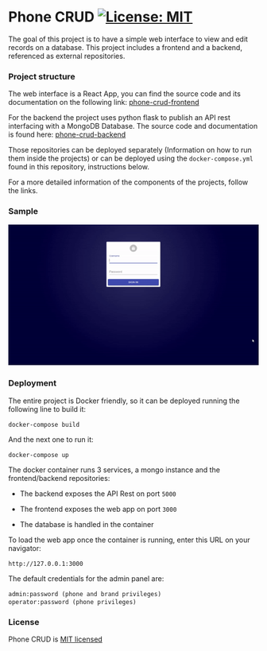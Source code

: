 # Phone CRUD [![License: MIT](https://img.shields.io/badge/License-MIT-yellow.svg)](https://opensource.org/licenses/MIT)

The goal of this project is to have a simple web interface to view and edit records on a database. This project includes a frontend and a backend, referenced as external repositories. 

### Project structure

The web interface is a React App, you can find the source code and its documentation on the following link:
[phone-crud-frontend](https://github.com/balb0x/phone-crud-frontend)

For the backend the project uses python flask to publish an API rest interfacing with a MongoDB Database. The source code and documentation is found here:
[phone-crud-backend](https://github.com/balb0x/phone-crud-backend)

Those repositories can be deployed separately (Information on how to run them inside the projects) or can be deployed using the `docker-compose.yml` found in this repository, instructions below.

For a more detailed information of the components of the projects, follow the links. 

### Sample
![Alt Text](resources/sample.gif)



### Deployment

The entire project is Docker friendly, so it can be deployed running the following line to build it:

``` 
docker-compose build 
```

And the next one to run it:

``` 
docker-compose up
``` 

The docker container runs 3 services, a mongo instance and the frontend/backend repositories:

- The backend exposes the API Rest on port `5000`

- The frontend exposes the web app on port `3000`

- The database is handled in the container

To load the web app once the container is running, enter this URL on your navigator:

```
http://127.0.0.1:3000
```

The default credentials for the admin panel are:

```
admin:password (phone and brand privileges)
operator:password (phone privileges)
```

### License

Phone CRUD is [MIT licensed](./LICENSE)